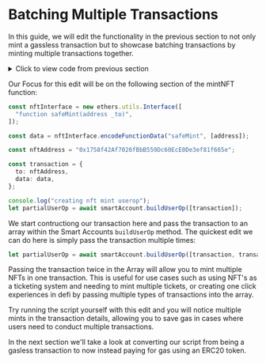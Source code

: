 # Batching Multiple Transactions

In this guide, we will edit the functionality in the previous section to not only mint a gassless transaction but to showcase batching transactions by minting multiple transactions together.

<details>
  <summary> Click to view code from previous section </summary>

```typescript
import { config } from "dotenv";
import { IBundler, Bundler } from "@biconomy/bundler";
import {
  BiconomySmartAccount,
  BiconomySmartAccountConfig,
  DEFAULT_ENTRYPOINT_ADDRESS,
} from "@biconomy/account";
import { Wallet, providers, ethers } from "ethers";
import {
  IPaymaster,
  BiconomyPaymaster,
  IHybridPaymaster,
  PaymasterMode,
  SponsorUserOperationDto,
} from "@biconomy/paymaster";

config();

const bundler: IBundler = new Bundler({
  bundlerUrl:
    "https://bundler.biconomy.io/api/v2/80002/nJPK7B3ru.dd7f7861-190d-41bd-af80-6877f74b8f44",
  chainId: 80002,
  entryPointAddress: DEFAULT_ENTRYPOINT_ADDRESS,
});

const paymaster: IPaymaster = new BiconomyPaymaster({
  paymasterUrl:
    "https://paymaster.biconomy.io/api/v1/80002/Tpk8nuCUd.70bd3a7f-a368-4e5a-af14-80c7f1fcda1a",
});

const provider = new providers.JsonRpcProvider(
  "https://rpc-amoy.polygon.technology/",
);
const wallet = new Wallet(process.env.PRIVATE_KEY || "", provider);

const biconomySmartAccountConfig: BiconomySmartAccountConfig = {
  signer: wallet,
  chainId: 80002,
  bundler: bundler,
  paymaster: paymaster,
};

let smartAccount: BiconomySmartAccount;
let address: string;

async function createAccount() {
  console.log("creating address");
  let biconomySmartAccount = new BiconomySmartAccount(
    biconomySmartAccountConfig,
  );
  biconomySmartAccount = await biconomySmartAccount.init();
  address = await biconomySmartAccount.getSmartAccountAddress();
  smartAccount = biconomySmartAccount;
  return biconomySmartAccount;
}

async function mintNFT() {
  await createAccount();
  const nftInterface = new ethers.utils.Interface([
    "function safeMint(address _to)",
  ]);

  const data = nftInterface.encodeFunctionData("safeMint", [address]);

  const nftAddress = "0x1758f42Af7026fBbB559Dc60EcE0De3ef81f665e";

  const transaction = {
    to: nftAddress,
    data: data,
  };

  console.log("creating nft mint userop");
  let partialUserOp = await smartAccount.buildUserOp([transaction]);

  const biconomyPaymaster =
    smartAccount.paymaster as IHybridPaymaster<SponsorUserOperationDto>;

  let paymasterServiceData: SponsorUserOperationDto = {
    mode: PaymasterMode.SPONSORED,
  };
  console.log("getting paymaster and data");
  try {
    const paymasterAndDataResponse =
      await biconomyPaymaster.getPaymasterAndData(
        partialUserOp,
        paymasterServiceData,
      );
    partialUserOp.paymasterAndData = paymasterAndDataResponse.paymasterAndData;
  } catch (e) {
    console.log("error received ", e);
  }
  console.log("sending userop");
  try {
    const userOpResponse = await smartAccount.sendUserOp(partialUserOp);
    const transactionDetails = await userOpResponse.wait();
    console.log(
      `transactionDetails: https://www.oklink.com/amoy/tx/${transactionDetails.receipt.transactionHash}`,
    );
    console.log(
      `view minted nfts for smart account: https://testnets.opensea.io/${address}`,
    );
  } catch (e) {
    console.log("error received ", e);
  }
}

mintNFT();
```

</details>

Our Focus for this edit will be on the following section of the mintNFT function:

```typescript
const nftInterface = new ethers.utils.Interface([
  "function safeMint(address _to)",
]);

const data = nftInterface.encodeFunctionData("safeMint", [address]);

const nftAddress = "0x1758f42Af7026fBbB559Dc60EcE0De3ef81f665e";

const transaction = {
  to: nftAddress,
  data: data,
};

console.log("creating nft mint userop");
let partialUserOp = await smartAccount.buildUserOp([transaction]);
```

We start contructiong our transaction here and pass the transaction to an array within the Smart Accounts `buildUserOp` method. The quickest edit we can do here is simply pass the transaction multiple times:

```typescript
let partialUserOp = await smartAccount.buildUserOp([transaction, transaction]);
```

Passing the transaction twice in the Array will allow you to mint multiple NFTs in one transaction. This is useful for use cases such as using NFT's as a ticketing system and needing to mint multiple tickets, or creating one click experiences in defi by passing multiple types of transactions into the array.

Try running the script yourself with this edit and you will notice multiple mints in the transaction details, allowing you to save gas in cases where users need to conduct multiple transactions.

In the next section we'll take a look at converting our script from being a gasless transaction to now instead paying for gas using an ERC20 token.
